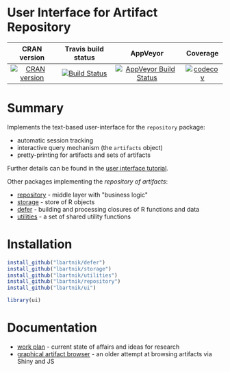 User Interface for Artifact Repository
==========================

| CRAN version    | Travis build status   | AppVeyor | Coverage |
| :-------------: |:---------------------:|:--------:|:--------:|
| [![CRAN version](http://www.r-pkg.org/badges/version/ui)](https://cran.r-project.org/package=ui) | [![Build Status](https://travis-ci.org/lbartnik/ui.svg?branch=master)](https://travis-ci.org/lbartnik/ui) | [![AppVeyor Build Status](https://ci.appveyor.com/api/projects/status/github/lbartnik/ui?branch=master&svg=true)](https://ci.appveyor.com/project/lbartnik/ui) | [![codecov](https://codecov.io/gh/lbartnik/ui/branch/master/graph/badge.svg)](https://codecov.io/gh/lbartnik/ui)|


# Summary

Implements the text-based user-interface for the `repository` package:
  * automatic session tracking
  * interactive query mechanism (the `artifacts` object)
  * pretty-printing for artifacts and sets of artifacts

Further details can be found in the [user interface tutorial](https://lbartnik.github.io/ui/).

Other packages implementing the *repository of artifacts*:
  * [repository](https://github.com/lbartnik/repository) - middle layer with "business logic"
  * [storage](https://github.com/lbartnik/storage) - store of R objects
  * [defer](https://github.com/lbartnik/defer) - building and processing closures of R functions and data
  * [utilities](https://github.com/lbartnik/utilities) - a set of shared utility functions


# Installation

```r
install_github("lbartnik/defer")
install_github("lbartnik/storage")
install_github("lbartnik/utilities")
install_github("lbartnik/repository")
install_github("lbartnik/ui")
```

```r
library(ui)
```


# Documentation

  * [work plan](https://lbartnik.github.io/repository/) - current state of affairs and ideas for research
  * [graphical artifact browser](https://lbartnik.github.io/experiment/) - an older attempt at browsing artifacts via Shiny and JS

